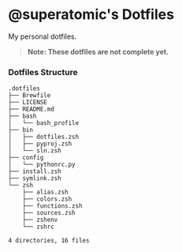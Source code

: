 # **@superatomic**'s Dotfiles
My personal dotfiles.

> **Note: These dotfiles are not complete yet.**

### Dotfiles Structure
```
.dotfiles
├── Brewfile
├── LICENSE
├── README.md
├── bash
│   └── bash_profile
├── bin
│   ├── dotfiles.zsh
│   ├── pyproj.zsh
│   └── sln.zsh
├── config
│   └── pythonrc.py
├── install.zsh
├── symlink.zsh
└── zsh
    ├── alias.zsh
    ├── colors.zsh
    ├── functions.zsh
    ├── sources.zsh
    ├── zshenv
    └── zshrc

4 directories, 16 files
```
